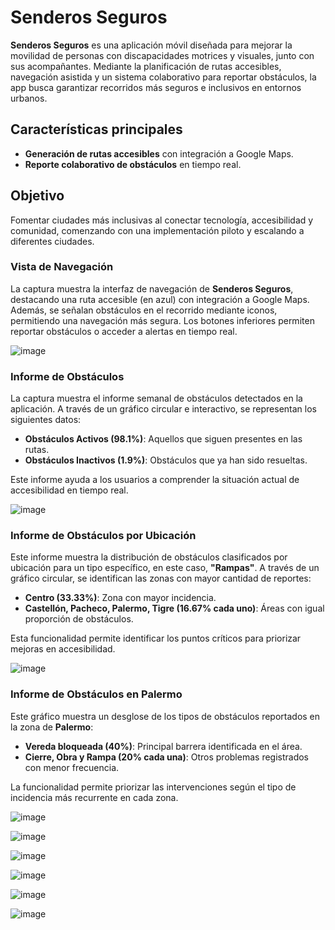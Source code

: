 # Senderos Seguros

**Senderos Seguros** es una aplicación móvil diseñada para mejorar la movilidad de personas con discapacidades motrices y visuales, junto con sus acompañantes. Mediante la planificación de rutas accesibles, navegación asistida y un sistema colaborativo para reportar obstáculos, la app busca garantizar recorridos más seguros e inclusivos en entornos urbanos.

## **Características principales**
- **Generación de rutas accesibles** con integración a Google Maps.
- **Reporte colaborativo de obstáculos** en tiempo real.

## **Objetivo**
Fomentar ciudades más inclusivas al conectar tecnología, accesibilidad y comunidad, comenzando con una implementación piloto y escalando a diferentes ciudades.

### Vista de Navegación

La captura muestra la interfaz de navegación de **Senderos Seguros**, destacando una ruta accesible (en azul) con integración a Google Maps. Además, se señalan obstáculos en el recorrido mediante iconos, permitiendo una navegación más segura. Los botones inferiores permiten reportar obstáculos o acceder a alertas en tiempo real.



![image](https://github.com/user-attachments/assets/10021dff-f126-4dc8-a460-2dc62e5f9159)

### Informe de Obstáculos

La captura muestra el informe semanal de obstáculos detectados en la aplicación. A través de un gráfico circular e interactivo, se representan los siguientes datos:
- **Obstáculos Activos (98.1%)**: Aquellos que siguen presentes en las rutas.
- **Obstáculos Inactivos (1.9%)**: Obstáculos que ya han sido resueltas.

Este informe ayuda a los usuarios a comprender la situación actual de accesibilidad en tiempo real.


![image](https://github.com/user-attachments/assets/27ccf619-21c5-4b29-b609-79faea78b169)

### Informe de Obstáculos por Ubicación

Este informe muestra la distribución de obstáculos clasificados por ubicación para un tipo específico, en este caso, **"Rampas"**. A través de un gráfico circular, se identifican las zonas con mayor cantidad de reportes:
- **Centro (33.33%)**: Zona con mayor incidencia.
- **Castellón, Pacheco, Palermo, Tigre (16.67% cada uno)**: Áreas con igual proporción de obstáculos.

Esta funcionalidad permite identificar los puntos críticos para priorizar mejoras en accesibilidad.


![image](https://github.com/user-attachments/assets/98918897-3270-4b36-82b4-1251460d37f1)

### Informe de Obstáculos en Palermo

Este gráfico muestra un desglose de los tipos de obstáculos reportados en la zona de **Palermo**:
- **Vereda bloqueada (40%)**: Principal barrera identificada en el área.
- **Cierre, Obra y Rampa (20% cada una)**: Otros problemas registrados con menor frecuencia.

La funcionalidad permite priorizar las intervenciones según el tipo de incidencia más recurrente en cada zona.

![image](https://github.com/user-attachments/assets/cf4878bd-b22e-4096-be99-eefecf5d6bff)

![image](https://github.com/user-attachments/assets/57f1f23c-e82c-4b98-90d3-96c7c89258e8)

![image](https://github.com/user-attachments/assets/fb807cff-1e4f-4c28-a1ad-2ba17c281b2d)

![image](https://github.com/user-attachments/assets/45c39cff-84bb-4728-accb-bff6d4240630)

![image](https://github.com/user-attachments/assets/d46d6681-47f5-4139-8313-a3ffbb5ad127)

![image](https://github.com/user-attachments/assets/fe939079-f3f6-485a-a4da-170a469a5647)








